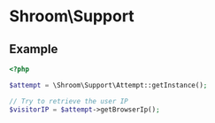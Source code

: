 # Shroom\Support

## Example

```php
<?php

$attempt = \Shroom\Support\Attempt::getInstance();

// Try to retrieve the user IP
$visitorIP = $attempt->getBrowserIp();

```